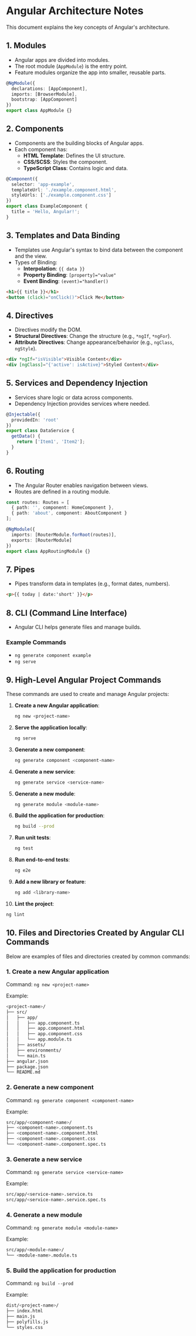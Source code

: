 # Angular Architecture Notes

This document explains the key concepts of Angular's architecture.

## 1. Modules

- Angular apps are divided into modules.
- The root module (`AppModule`) is the entry point.
- Feature modules organize the app into smaller, reusable parts.

```typescript
@NgModule({
  declarations: [AppComponent],
  imports: [BrowserModule],
  bootstrap: [AppComponent]
})
export class AppModule {}
```

## 2. Components

- Components are the building blocks of Angular apps.
- Each component has:
  - **HTML Template**: Defines the UI structure.
  - **CSS/SCSS**: Styles the component.
  - **TypeScript Class**: Contains logic and data.

```typescript
@Component({
  selector: 'app-example',
  templateUrl: './example.component.html',
  styleUrls: ['./example.component.css']
})
export class ExampleComponent {
  title = 'Hello, Angular!';
}
```

## 3. Templates and Data Binding

- Templates use Angular's syntax to bind data between the component and the view.
- Types of Binding:
  - **Interpolation**: `{{ data }}`
  - **Property Binding**: `[property]="value"`
  - **Event Binding**: `(event)="handler()`

```html
<h1>{{ title }}</h1>
<button (click)="onClick()">Click Me</button>
```

## 4. Directives

- Directives modify the DOM.
- **Structural Directives**: Change the structure (e.g., `*ngIf`, `*ngFor`).
- **Attribute Directives**: Change appearance/behavior (e.g., `ngClass`, `ngStyle`).

```html
<div *ngIf="isVisible">Visible Content</div>
<div [ngClass]="{'active': isActive}">Styled Content</div>
```

## 5. Services and Dependency Injection

- Services share logic or data across components.
- Dependency Injection provides services where needed.

```typescript
@Injectable({
  providedIn: 'root'
})
export class DataService {
  getData() {
    return ['Item1', 'Item2'];
  }
}
```

## 6. Routing

- The Angular Router enables navigation between views.
- Routes are defined in a routing module.

```typescript
const routes: Routes = [
  { path: '', component: HomeComponent },
  { path: 'about', component: AboutComponent }
];

@NgModule({
  imports: [RouterModule.forRoot(routes)],
  exports: [RouterModule]
})
export class AppRoutingModule {}
```

## 7. Pipes

- Pipes transform data in templates (e.g., format dates, numbers).

```html
<p>{{ today | date:'short' }}</p>
```

## 8. CLI (Command Line Interface)

- Angular CLI helps generate files and manage builds.

### Example Commands

- `ng generate component example`
- `ng serve`

## 9. High-Level Angular Project Commands

These commands are used to create and manage Angular projects:

1. **Create a new Angular application**:

   ```bash
   ng new <project-name>
   ```

2. **Serve the application locally**:

   ```bash
   ng serve
   ```

3. **Generate a new component**:

   ```bash
   ng generate component <component-name>
   ```

4. **Generate a new service**:

   ```bash
   ng generate service <service-name>
   ```

5. **Generate a new module**:

   ```bash
   ng generate module <module-name>
   ```

6. **Build the application for production**:

   ```bash
   ng build --prod
   ```

7. **Run unit tests**:

   ```bash
   ng test
   ```

8. **Run end-to-end tests**:

   ```bash
   ng e2e
   ```

9. **Add a new library or feature**:

   ```bash
   ng add <library-name>
   ```

10. **Lint the project**:

   ```bash
   ng lint
   ```

## 10. Files and Directories Created by Angular CLI Commands

Below are examples of files and directories created by common commands:

### 1. Create a new Angular application

Command: `ng new <project-name>`

Example:

```bash
<project-name>/
├── src/
│   ├── app/
│   │   ├── app.component.ts
│   │   ├── app.component.html
│   │   ├── app.component.css
│   │   └── app.module.ts
│   ├── assets/
│   ├── environments/
│   └── main.ts
├── angular.json
├── package.json
└── README.md
```

### 2. Generate a new component

Command: `ng generate component <component-name>`

Example:

```bash
src/app/<component-name>/
├── <component-name>.component.ts
├── <component-name>.component.html
├── <component-name>.component.css
└── <component-name>.component.spec.ts
```

### 3. Generate a new service

Command: `ng generate service <service-name>`

Example:

```bash
src/app/<service-name>.service.ts
src/app/<service-name>.service.spec.ts
```

### 4. Generate a new module

Command: `ng generate module <module-name>`

Example:

```bash
src/app/<module-name>/
└── <module-name>.module.ts
```

### 5. Build the application for production

Command: `ng build --prod`

Example:

```bash
dist/<project-name>/
├── index.html
├── main.js
├── polyfills.js
└── styles.css
```
